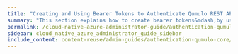 ```yaml
---
title: "Creating and Using Bearer Tokens to Authenticate Qumulo REST API Calls"
summary: "This section explains how to create bearer tokens&mdash;by using the Qumulo REST API or the Qumulo Core Web UI&mdash;to authenticate Qumulo REST API calls."
permalink: /cloud-native-azure-administrator-guide/authentication-qumulo-core/creating-using-bearer-tokens-to-authenticate-qumulo-rest-api-calls.html
sidebar: cloud_native_azure_administrator_guide_sidebar
include_content: content-reuse/admin-guides/authentication-qumulo-core/creating-using-bearer-tokens-to-authenticate-qumulo-rest-api-calls.md
---
```

